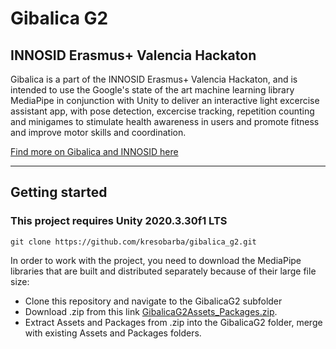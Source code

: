 # Gibalica G2
## INNOSID Erasmus+ Valencia Hackaton

Gibalica is a part of the INNOSID Erasmus+ Valencia Hackaton, and is intended to use the Google's state of the art machine learning library MediaPipe in conjunction with Unity to deliver an interactive light excercise assistant app, with pose detection, excercise tracking, repetition counting and minigames to stimulate health awareness in users and promote fitness and improve motor skills and coordination.

[Find more on Gibalica and INNOSID here](https://sociallab.fer.hr/innosid/valencia-2022-hackathon/case-studies/gibalica/)

------------------------------------------------
## Getting started
### This project requires Unity 2020.3.30f1 LTS

```
git clone https://github.com/kresobarba/gibalica_g2.git
```

In order to work with the project, you need to download the MediaPipe libraries that are built and distributed separately because of their large file size:

- Clone this repository and navigate to the GibalicaG2 subfolder
- Download .zip from this link [GibalicaG2Assets_Packages.zip]().
- Extract Assets and Packages from .zip into the GibalicaG2 folder, merge with existing Assets and Packages folders.
